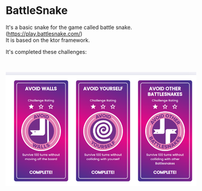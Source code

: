 # BattleSnake

It's a basic snake for the game called battle snake.
(https://play.battlesnake.com/)<br>
It is based on the ktor framework.

It's completed these challenges:

<br>

![img.png](img.png)
